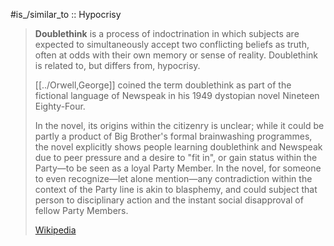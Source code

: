 
#is_/similar_to :: Hypocrisy

> **Doublethink** is a process of indoctrination 
> in which subjects are expected to simultaneously accept two conflicting beliefs as truth, 
> often at odds with their own memory or sense of reality. 
> Doublethink is related to, but differs from, hypocrisy.
>
> [[../Orwell,George]] coined the term doublethink as part of the fictional language of Newspeak
>  in his 1949 dystopian novel Nineteen Eighty-Four. 
>  
>  In the novel, its origins within the citizenry is unclear; while it could be partly a product of Big Brother's formal brainwashing programmes, the novel explicitly shows people learning doublethink and Newspeak due to peer pressure and a desire to "fit in", or gain status within the Party—to be seen as a loyal Party Member. In the novel, for someone to even recognize—let alone mention—any contradiction within the context of the Party line is akin to blasphemy, and could subject that person to disciplinary action and the instant social disapproval of fellow Party Members.
>
> [Wikipedia](https://en.wikipedia.org/wiki/Doublethink)